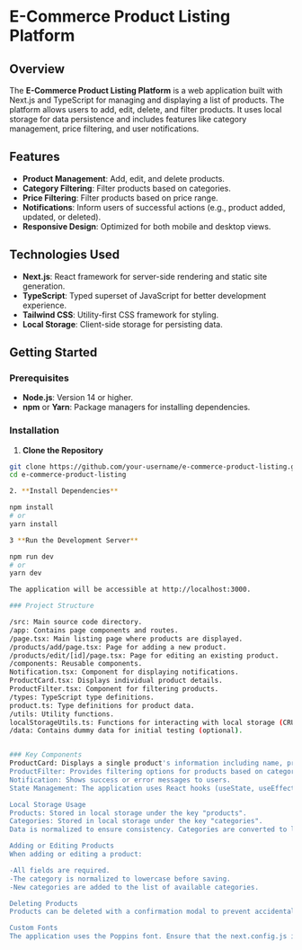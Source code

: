 # E-Commerce Product Listing Platform

## Overview

The **E-Commerce Product Listing Platform** is a web application built with Next.js and TypeScript for managing and displaying a list of products. The platform allows users to add, edit, delete, and filter products. It uses local storage for data persistence and includes features like category management, price filtering, and user notifications.

## Features

- **Product Management**: Add, edit, and delete products.
- **Category Filtering**: Filter products based on categories.
- **Price Filtering**: Filter products based on price range.
- **Notifications**: Inform users of successful actions (e.g., product added, updated, or deleted).
- **Responsive Design**: Optimized for both mobile and desktop views.

## Technologies Used

- **Next.js**: React framework for server-side rendering and static site generation.
- **TypeScript**: Typed superset of JavaScript for better development experience.
- **Tailwind CSS**: Utility-first CSS framework for styling.
- **Local Storage**: Client-side storage for persisting data.

## Getting Started

### Prerequisites

- **Node.js**: Version 14 or higher.
- **npm** or **Yarn**: Package managers for installing dependencies.

### Installation

1. **Clone the Repository**

```bash
git clone https://github.com/your-username/e-commerce-product-listing.git
cd e-commerce-product-listing

2. **Install Dependencies**

npm install
# or
yarn install

3 **Run the Development Server**

npm run dev
# or
yarn dev

The application will be accessible at http://localhost:3000.

### Project Structure

/src: Main source code directory.
/app: Contains page components and routes.
/page.tsx: Main listing page where products are displayed.
/products/add/page.tsx: Page for adding a new product.
/products/edit/[id]/page.tsx: Page for editing an existing product.
/components: Reusable components.
Notification.tsx: Component for displaying notifications.
ProductCard.tsx: Displays individual product details.
ProductFilter.tsx: Component for filtering products.
/types: TypeScript type definitions.
product.ts: Type definitions for product data.
/utils: Utility functions.
localStorageUtils.ts: Functions for interacting with local storage (CRUD operations and category management).
/data: Contains dummy data for initial testing (optional).


### Key Components
ProductCard: Displays a single product's information including name, price, and image.
ProductFilter: Provides filtering options for products based on category and price.
Notification: Shows success or error messages to users.
State Management: The application uses React hooks (useState, useEffect) to manage state and side effects. State is managed locally within components, and changes are reflected in the UI.

Local Storage Usage
Products: Stored in local storage under the key "products".
Categories: Stored in local storage under the key "categories".
Data is normalized to ensure consistency. Categories are converted to lowercase to handle case-insensitivity.

Adding or Editing Products
When adding or editing a product:

-All fields are required.
-The category is normalized to lowercase before saving.
-New categories are added to the list of available categories.

Deleting Products
Products can be deleted with a confirmation modal to prevent accidental deletions. Upon deletion, the product is removed from local storage.

Custom Fonts
The application uses the Poppins font. Ensure that the next.config.js is correctly configured to include custom fonts, and update your Tailwind configuration to use these fonts.
